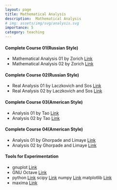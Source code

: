 ```yaml
---
layout: page
title: Mathematical Analysis
description:  Mathematical Analysis
# img: assets/img/svg/analysis.svg
importance: 5
category: teaching
---
```




#### Complete Course 01(Russian Style)

- Mathematical Analysis 01 by Zorich [Link](https://link.springer.com/book/10.1007/978-3-662-48792-1)
- Mathematical Analysis 02 by Zorich [Link](https://link.springer.com/book/10.1007/978-3-662-48993-2)

#### Complete Course 02(Russian Style)

- Real Analysis 01 by Laczkovich and Sos [Link](https://link.springer.com/book/10.1007/978-1-4939-2766-1)
- Real Analysis 02 by Laczkovich and Sos [Link](https://link.springer.com/book/10.1007/978-1-4939-7369-9)

#### Complete Course 03(American Style)

- Analysis 01 by Tao [Link](https://link.springer.com/book/10.1007/978-981-10-1789-6)
- Analysis 02  by Tao [Link](https://link.springer.com/book/10.1007/978-981-10-1804-6)

#### Complete Course 04(American Style)

- Analysis 01 by Ghorpade and Limaye [Link](https://link.springer.com/book/10.1007/978-3-030-01400-1)
- Analysis 02 by Ghorpade and Limaye [Link](https://link.springer.com/book/10.1007/978-1-4419-1621-1)

#### Tools for Experimentation

- gnuplot [Link](http://www.gnuplot.info/)
- GNU Octave  [Link](https://octave.org/)
- python [Link](https://www.python.org/) scipy [Link](https://scipy.org/) numpy [Link](https://numpy.org/) matplotlib [Link](https://matplotlib.org/)
- maxima [Link](https://maxima.sourceforge.io/)  




